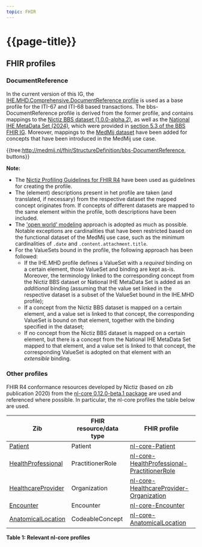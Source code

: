 ```yaml
---
topic: FHIR
---
```


# {{page-title}}

## FHIR profiles

### DocumentReference
In the current version of this IG, the [IHE.MHD.Comprehensive.DocumentReference profile](https://profiles.ihe.net/ITI/MHD/StructureDefinition/IHE.MHD.Comprehensive.DocumentReference) is used as a base profile for the ITI-67 and ITI-68 based transactions. The bbs-DocumentReference profile is derived from the former profile, and contains mappings to the [Nictiz BBS dataset (1.0.0-alpha.2)](https://decor.nictiz.nl/pub/bbs/bbs-html-20240208T092809/ds-2.16.840.1.113883.2.4.3.11.60.133.1.1-2022-03-09T122352.html), as well as the [National IHE MetaData Set (2024)](https://decor.nictiz.nl/pub/nihemds/ihexds-html-20220712T144728/ds-2.16.840.1.113883.2.4.3.11.60.106.1.1-2013-12-04T122419.html), which were provided in [section 5.3 of the BBS FHIR IG](https://informatiestandaarden.nictiz.nl/wiki/Bbs:V1_Alpha2_IG#MHD.2FWIA:_Mobile_access_to_Health_Documents_.2F_Web-based_Image_Access). Moreover, mappings to the [MedMij dataset](https://github.com/Stichting-MedMij/MedMij-R4-ImageAvailability/blob/main/dataset/Dataset_MedMij_Beeldbeschikbaarheid_1.0.0-beta.1.xlsx) have been added for concepts that have been introduced in the MedMij use case.

{{tree:http://medmij.nl/fhir/StructureDefinition/bbs-DocumentReference, buttons}}

**Note:**
- The [Nictiz Profiling Guidelines for FHIR R4](https://informatiestandaarden.nictiz.nl/wiki/FHIR:V1.0_FHIR_Profiling_Guidelines_R4) have been used as guidelines for creating the profile.
- The (element) descriptions present in het profile are taken (and translated, if necessary) from the respective dataset the mapped concept originates from. If concepts of different datasets are mapped to the same element within the profile, both descriptions have been included.
- The ['open world' modeling](https://informatiestandaarden.nictiz.nl/wiki/FHIR:V1.0_FHIR_Profiling_Guidelines_R4#Open_vs._closed_world_modeling) approach is adopted as much as possible. Notable exceptions are cardinalities that have been restricted based on the functional dataset of the MedMij use case, such as the minimum cardinalities of `.date` and `.content.attachment.title`.
- For the ValueSets bound in the profile, the following approach has been followed:
  - If the IHE.MHD profile defines a ValueSet with a *required* binding on a certain element, those ValueSet and binding are kept as-is. Moreover, the terminology linked to the corresponding concept from the Nictiz BBS dataset or National IHE MetaData Set is added as an *additional* binding (assuming that the value set linked in the respective dataset is a subset of the ValueSet bound in the IHE.MHD profile);
  - If a concept from the Nictiz BBS dataset is mapped on a certain element, and a value set is linked to that concept, the corresponding ValueSet is bound on that element, together with the binding specified in the dataset;
  - If no concept from the Nictiz BBS dataset is mapped on a certain element, but there is a concept from the National IHE MetaData Set mapped to that element, and a value set is linked to that concept, the corresponding ValueSet is adopted on that element with an *extensible* binding.

### Other profiles
FHIR R4 conformance resources developed by Nictiz (based on zib publication 2020) from the [nl-core 0.12.0-beta.1 package](https://simplifier.net/packages/nictiz.fhir.nl.r4.nl-core/0.12.0-beta.1) are used and referenced where possible. In particular, the nl-core profiles the table below are used.

| Zib | FHIR resource/data type | FHIR profile |
| --- | --- | --- |
| [Patient](https://zibs.nl/wiki/Patient-v3.2(2020EN)) | Patient | [nl-core-Patient](https://simplifier.net/packages/nictiz.fhir.nl.r4.nl-core/0.12.0-beta.1/files/2885819) |
| [HealthProfessional](https://zibs.nl/wiki/HealthProfessional-v3.5(2020EN)) | PractitionerRole | [nl-core-HealthProfessional-PractitionerRole](https://simplifier.net/packages/nictiz.fhir.nl.r4.nl-core/0.12.0-beta.1/files/2885778)
| [HealthcareProvider](https://zibs.nl/wiki/HealthcareProvider-v3.4(2020EN)) | Organization | [nl-core-HealthcareProvider-Organization](https://simplifier.net/packages/nictiz.fhir.nl.r4.nl-core/0.12.0-beta.1/files/2885776) |
| [Encounter](https://zibs.nl/wiki/Encounter-v4.0.1(2020EN)) | Encounter | [nl-core-Encounter](https://simplifier.net/packages/nictiz.fhir.nl.r4.nl-core/0.12.0-beta.1/files/2885764) |
| [AnatomicalLocation](https://zibs.nl/wiki/AnatomicalLocation-v1.0(2020EN)) | CodeableConcept | [nl-core-AnatomicalLocation](https://simplifier.net/packages/nictiz.fhir.nl.r4.nl-core/0.12.0-beta.1/files/2885731) |

**Table 1: Relevant nl-core profiles**